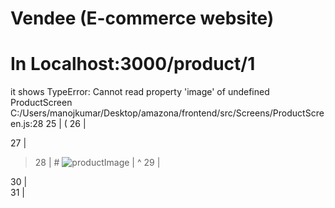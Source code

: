 # Vendee (E-commerce website)


# In Localhost:3000/product/1 
 it shows 
          TypeError: Cannot read property 'image' of undefined
ProductScreen
C:/Users/manojkumar/Desktop/amazona/frontend/src/Screens/ProductScreen.js:28
  25 | (
  26 | <div className="details">
  27 | <div className="details-image">
> 28 |    # <img src={product.image} alt="productImage" />
     | ^  29 | </div>
  30 | <div className="details-info">
  31 |     <ul>
